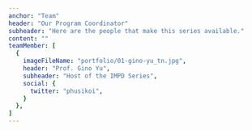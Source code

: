 ```yaml
---
anchor: "Team"
header: "Our Program Coordinator"
subheader: "Here are the people that make this series available."
content: ""
teamMember: [
  {
    imageFileName: "portfolio/01-gino-yu_tn.jpg",
    header: "Prof. Gino Yu",
    subheader: "Host of the IMPD Series",
    social: {
      twitter: "phusikoi",
    }
  },
]
---
```

